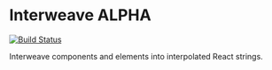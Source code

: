 # Interweave ALPHA
[![Build Status](https://travis-ci.org/milesj/interweave.svg?branch=master)](https://travis-ci.org/milesj/interweave)

Interweave components and elements into interpolated React strings.
